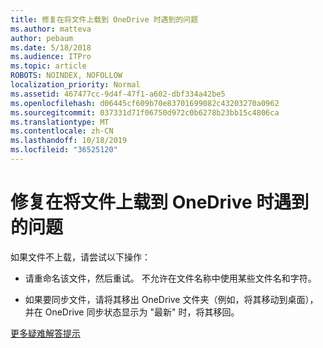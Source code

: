 ```yaml
---
title: 修复在将文件上载到 OneDrive 时遇到的问题
ms.author: matteva
author: pebaum
ms.date: 5/18/2018
ms.audience: ITPro
ms.topic: article
ROBOTS: NOINDEX, NOFOLLOW
localization_priority: Normal
ms.assetid: 467477cc-9d4f-47f1-a602-dbf334a42be5
ms.openlocfilehash: d06445cf609b70e83701699082c43203270a0962
ms.sourcegitcommit: 037331d71f06750d972c0b6278b23bb15c4806ca
ms.translationtype: MT
ms.contentlocale: zh-CN
ms.lasthandoff: 10/18/2019
ms.locfileid: "36525120"
---
```

# <a name="fix-problems-uploading-files-to-onedrive"></a>修复在将文件上载到 OneDrive 时遇到的问题

如果文件不上载，请尝试以下操作：
  
- 请重命名该文件，然后重试。 不允许在文件名称中使用某些文件名和字符。 
    
- 如果要同步文件，请将其移出 OneDrive 文件夹（例如，将其移动到桌面），并在 OneDrive 同步状态显示为 "最新" 时，将其移回。 
    
[更多疑难解答提示](https://go.microsoft.com/fwlink/?linkid=873155)
  


